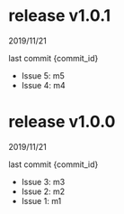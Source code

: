 # release v1.0.1

2019/11/21

last commit {commit_id}

* Issue 5: m5
* Issue 4: m4


# release v1.0.0

2019/11/21

last commit {commit_id}

* Issue 3: m3
* Issue 2: m2
* Issue 1: m1
